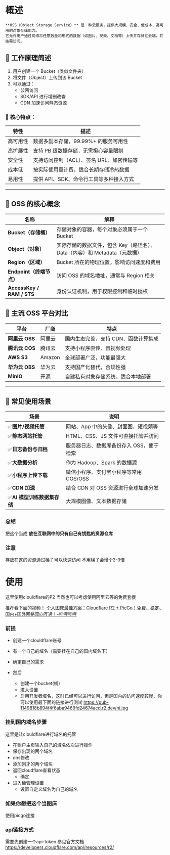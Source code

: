 # 概述
	**OSS（Object Storage Service）** 是一种云服务，提供大规模、安全、低成本、高可用的对象存储能力。
	它允许用户通过网络将任意数量和形式的数据（如图片、视频、文档等）上传并存储在云端，并按需访问。
## 🚀 工作原理简述

1. 用户创建一个 Bucket（类似文件夹）
2. 将文件（Object）上传到该 Bucket
3. 可以通过：
	- 公网访问
    - SDK/API 进行增删改查
    - CDN 加速访问静态资源


### 🔑 核心特点：

|特性|描述|
|---|---|
|高可用性|数据多副本存储，99.99%+ 的服务可用性|
|高扩展性|支持 PB 级数据存储，无需担心容量限制|
|安全性|支持访问控制（ACL）、签名 URL、加密传输等|
|成本低|按实际使用量计费，适合长期存储冷热数据|
|易用性|提供 API、SDK、命令行工具等多种接入方式|

---

## 🧱 OSS 的核心概念

| 名称                        | 解释                                            |
| ------------------------- | --------------------------------------------- |
| **Bucket（存储桶）**           | 存储对象的容器，每个对象必须属于一个 Bucket                     |
| **Object（对象）**            | 实际存储的数据文件，包含 Key（路径名）、Data（内容）和 Metadata（元数据） |
| **Region（区域）**            | Bucket 所在的物理位置，影响访问速度和费用                      |
| **Endpoint（终端节点）**        | 访问 OSS 的域名地址，通常与 Region 相关                    |
| **AccessKey / RAM / STS** | 身份认证机制，用于权限控制和临时授权                            |

## 🌈 主流 OSS 平台对比

| 平台          | 厂商     | 特点                   |
| ----------- | ------ | -------------------- |
| **阿里云 OSS** | 阿里云    | 国内生态完善，支持 CDN、函数计算集成 |
| **腾讯云 COS** | 腾讯云    | 支持小程序直传、音视频处理        |
| **AWS S3**  | Amazon | 全球部署广泛，功能最强大         |
| **华为云 OBS** | 华为云    | 支持国产化替代，合规性强         |
| **MinIO**   | 开源     | 自建私有对象存储系统，适合本地部署    |

---

## 🧩 常见使用场景

| 场景                | 说明                      |
| ----------------- | ----------------------- |
| ✅**图片/视频托管**      | 网站、App 中的头像、封面图、短视频等    |
| ✅**静态网站托管**       | HTML、CSS、JS 文件可直接托管并访问  |
| ✅**日志备份与归档**      | 服务器日志、数据库备份存入 OSS，便于检索  |
| ✅**大数据分析**        | 作为 Hadoop、Spark 的数据源    |
| ✅**小程序上传下载**      | 微信小程序、支付宝小程序等常用 COS/OSS |
| ✅**CDN 加速**       | 结合 CDN 对 OSS 资源进行全球加速分发 |
| ✅**AI 模型训练数据集存储** | 大规模图像、文本数据存储            |

### 总结
把这个当成  **放在互联网中的只有自己有钥匙的资源仓库**

### 注意
存放在这的资源通过梯子可以快速访问
不用梯子会慢个2-3倍

# 使用
这里使用clouldflare的P2
当然也可以考虑使用阿里云等的免费套餐

   推荐看下面的视频！
[个人图床最佳方案：Cloudflare R2 + PicGo！免费、稳定、国内+国外网络双向互通！-哔哩哔哩](https://b23.tv/Gb8vAir) 
### 前提
- 创建一个clouldflare账号
- 有一个自己的域名（需要挂在自己的国内域名下）
- 确定自己的需求

- 然后
	- 创建一个bucket(桶)
	- 进入设置
	- 启用开发者域名，这时已经可以进行访问，但是国内的访问速度较慢，你可以使用最下面的链接进行测试
https://pub-1149818b894f4f6aba9469fd24674acd.r2.dev/ni.jpg
### 挂到国内域名步骤

这里是让clouldflare进行域名的托管

- 在账户主页输入自己的域名依次进行操作
- 保存出现的两个域名
- dns修改
- 添加刚才的两个域名
- 返回cloudflare查看状态
	- 确定
- 进入桶管理设置
	- 设置自定义域名为自己的域名


### 如果你想把这个当图床
使用picgo连接



### api链接方式
需要先创建一个api-token
参见官方文档
https://developers.cloudflare.com/api/resources/r2/